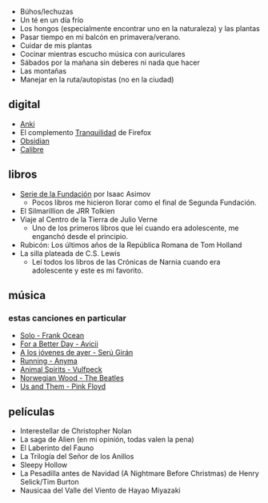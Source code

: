 - Búhos/lechuzas
- Un té en un día frío
- Los hongos (especialmente encontrar uno en la naturaleza) y las plantas
- Pasar tiempo en mi balcón en primavera/verano.
- Cuidar de mis plantas
- Cocinar mientras escucho música con auriculares
- Sábados por la mañana sin deberes ni nada que hacer
- Las montañas
- Manejar en la ruta/autopistas (no en la ciudad)

## digital
- [Anki](https://apps.ankiweb.net/)
- El complemento [Tranquilidad](https://addons.mozilla.org/en-US/firefox/addon/tranquility-1/) de Firefox
- [Obsidian](https://obsidian.md/)
- [Calibre](https://calibre-ebook.com/)

## libros
- [Serie de la Fundación](https://en.wikipedia.org/wiki/Foundation_series) por Isaac Asimov
     - Pocos libros me hicieron llorar como el final de Segunda Fundación.
- El Silmarillion de JRR Tolkien
- Viaje al Centro de la Tierra de Julio Verne
     - Uno de los primeros libros que leí cuando era adolescente, me enganchó desde el principio.
- Rubicón: Los últimos años de la República Romana de Tom Holland
- La silla plateada de C.S. Lewis
     - Leí todos los libros de las Crónicas de Narnia cuando era adolescente y este es mi favorito.

## música
### estas canciones en particular
- [Solo - Frank Ocean](https://www.youtube.com/watch?v=X_SEwgDl02E)
- [For a Better Day - Avicii](https://www.youtube.com/watch?v=Xq-knHXSKYY)
- [A los jóvenes de ayer - Serú Girán](https://www.youtube.com/watch?v=myNv-im5yMg)
- [Running - Anyma](https://www.youtube.com/watch?v=dH7HRB5afiA)
- [Animal Spirits - Vulfpeck](https://www.youtube.com/watch?v=qTUnDV3MgVQ)
- [Norwegian Wood - The Beatles](https://www.youtube.com/watch?v=Y_V6y1ZCg_8)
- [Us and Them - Pink Floyd](https://www.youtube.com/watch?v=HoLhKJuGhK0)

## películas
- Interestellar de Christopher Nolan
- La saga de Alien (en mi opinión, todas valen la pena)
- El Laberinto del Fauno
- La Trilogía del Señor de los Anillos
- Sleepy Hollow
- La Pesadilla antes de Navidad (A Nightmare Before Christmas) de Henry Selick/Tim Burton
- Nausicaa del Valle del Viento de Hayao Miyazaki